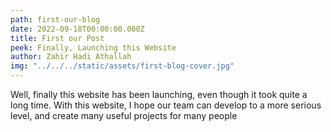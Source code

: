 ```yaml
---
path: first-our-blog
date: 2022-09-18T00:00:00.000Z
title: First our Post
peek: Finally, Launching this Website
author: Zahir Hadi Athallah
img: "../../../static/assets/first-blog-cover.jpg"
---
```


Well, finally this website has been launching, even though it took quite a long time.
With this website, I hope our team can develop to a more serious level, and create many useful projects for many people